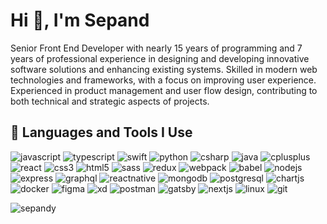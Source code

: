 # Hi 👋, I'm Sepand
Senior Front End Developer with nearly 15 years of programming and 7 years of professional experience in designing and developing innovative software solutions and enhancing existing systems. Skilled in modern web technologies and frameworks, with a focus on improving user experience. Experienced in product management and user flow design, contributing to both technical and strategic aspects of projects.

## 🚀 Languages and Tools I Use
![javascript](https://raw.githubusercontent.com/devicons/devicon/master/icons/javascript/javascript-original.svg) ![typescript](https://raw.githubusercontent.com/devicons/devicon/master/icons/typescript/typescript-original.svg) ![swift](https://raw.githubusercontent.com/devicons/devicon/master/icons/swift/swift-original.svg) ![python](https://raw.githubusercontent.com/devicons/devicon/master/icons/python/python-original.svg) ![csharp](https://raw.githubusercontent.com/devicons/devicon/master/icons/csharp/csharp-original.svg) ![java](https://raw.githubusercontent.com/devicons/devicon/master/icons/java/java-original.svg) ![cplusplus](https://raw.githubusercontent.com/devicons/devicon/master/icons/cplusplus/cplusplus-original.svg) ![react](https://raw.githubusercontent.com/devicons/devicon/master/icons/react/react-original-wordmark.svg) ![css3](https://raw.githubusercontent.com/devicons/devicon/master/icons/css3/css3-original-wordmark.svg) ![html5](https://raw.githubusercontent.com/devicons/devicon/master/icons/html5/html5-original-wordmark.svg) ![sass](https://raw.githubusercontent.com/devicons/devicon/master/icons/sass/sass-original.svg) ![redux](https://raw.githubusercontent.com/devicons/devicon/master/icons/redux/redux-original.svg) ![webpack](https://raw.githubusercontent.com/devicons/devicon/d00d0969292a6569d45b06d3f350f463a0107b0d/icons/webpack/webpack-original-wordmark.svg) ![babel](https://www.vectorlogo.zone/logos/babeljs/babeljs-icon.svg) ![nodejs](https://raw.githubusercontent.com/devicons/devicon/master/icons/nodejs/nodejs-original-wordmark.svg) ![express](https://raw.githubusercontent.com/devicons/devicon/master/icons/express/express-original-wordmark.svg) ![graphql](https://www.vectorlogo.zone/logos/graphql/graphql-icon.svg) ![reactnative](https://reactnative.dev/img/header_logo.svg) ![mongodb](https://raw.githubusercontent.com/devicons/devicon/master/icons/mongodb/mongodb-original-wordmark.svg) ![postgresql](https://raw.githubusercontent.com/devicons/devicon/master/icons/postgresql/postgresql-original-wordmark.svg) ![chartjs](https://www.chartjs.org/media/logo-title.svg) ![docker](https://raw.githubusercontent.com/devicons/devicon/master/icons/docker/docker-original-wordmark.svg) ![figma](https://www.vectorlogo.zone/logos/figma/figma-icon.svg) ![xd](https://cdn.worldvectorlogo.com/logos/adobe-xd.svg) ![postman](https://www.vectorlogo.zone/logos/getpostman/getpostman-icon.svg) ![gatsby](https://www.vectorlogo.zone/logos/gatsbyjs/gatsbyjs-icon.svg) ![nextjs](https://cdn.worldvectorlogo.com/logos/nextjs-2.svg) ![linux](https://raw.githubusercontent.com/devicons/devicon/master/icons/linux/linux-original.svg) ![git](https://www.vectorlogo.zone/logos/git-scm/git-scm-icon.svg)

![sepandy](https://github-readme-stats.vercel.app/api?username=sepandy&show_icons=true&locale=en)
